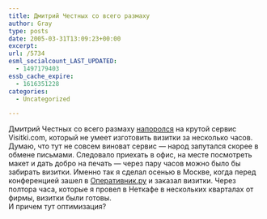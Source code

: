 ```yaml
---
title: Дмитрий Честных со всего размаху
author: Gray
type: posts
date: 2005-03-31T13:09:23+00:00
excerpt:
url: /5734
esml_socialcount_LAST_UPDATED:
  - 1497179403
essb_cache_expire:
  - 1616351228
categories:
  - Uncategorized

---
```








Дмитрий Честных со всего размаху <a href="http://www.sellme.ru/2005/03/31/srochnoe_izgotovlenie_vizitok_za_5_dnei" target="_blank">напоролся</a> на крутой сервис Visitki.com, который не умеет изготовить визитки за несколько часов.  
Думаю, что тут не совсем виноват сервис &#8212; народ запутался скорее в обмене письмами. Следовало приехать в офис, на месте посмотреть макет и дать добро на печать &#8212; через пару часов можно было бы забирать визитки. Именно так я сделал осенью в Москве, когда перед конференцией зашел в <a href="http://www.operativnik.ru/" target="_blank">Оперативник.ру</a> и заказал визитки. Через полтора часа, которые я провел в Неткафе в нескольких кварталах от фирмы, визитки были готовы.  
И причем тут оптимизация?